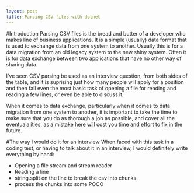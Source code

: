 ```yaml
---
layout: post
title: Parsing CSV files with dotnet
---
```

#Introduction
Parsing CSV files is the bread and butter of a developer who makes line of business applications. It is a simple (usually) data format that is used to exchange data from one system to another. Usually this is for a data migration from an old legacy system to the new shiny system. Often it is for data exchange between two applications that have no other way of sharing data.

I've seen CSV parsing be used as an interview question, from both sides of the table, and it is suprising just how many people will apply for a position and then fail even the most basic task of opening a file for reading and reading a few lines, or even be able to discuss it.

When it comes to data exchange, particularly when it comes to data migration from one system to another, it is important to take the time to make sure that you do as thorough a job as possible, and cover all the eventualalities, as a mistake here will cost you time and effort to fix in the future. 

#The way I would do it for an interview
When faced with this task in a coding test, or having to talk about it in an interview, I would definitely write everything by hand:

- Opening a file stream and stream reader
- Reading a line
- string.split on the line to break the csv into chunks
- process the chunks into some POCO
